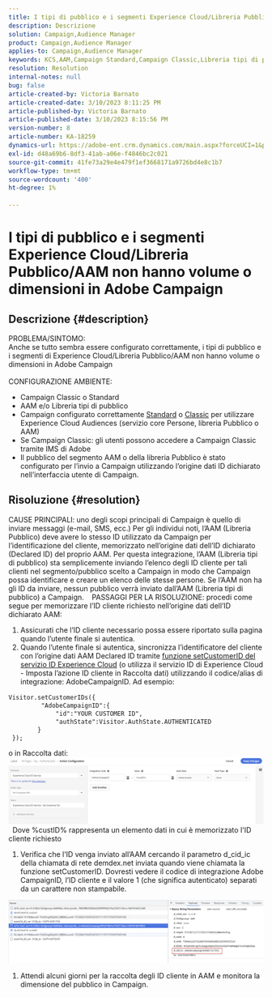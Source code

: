 ```yaml
---
title: I tipi di pubblico e i segmenti Experience Cloud/Libreria Pubblico/AAM non hanno volume o dimensioni in Adobe Campaign
description: Descrizione
solution: Campaign,Audience Manager
product: Campaign,Audience Manager
applies-to: Campaign,Audience Manager
keywords: KCS,AAM,Campaign Standard,Campaign Classic,Libreria tipi di pubblico,Servizio core persone,Pubblico Experience Cloud
resolution: Resolution
internal-notes: null
bug: false
article-created-by: Victoria Barnato
article-created-date: 3/10/2023 8:11:25 PM
article-published-by: Victoria Barnato
article-published-date: 3/10/2023 8:15:56 PM
version-number: 8
article-number: KA-18259
dynamics-url: https://adobe-ent.crm.dynamics.com/main.aspx?forceUCI=1&pagetype=entityrecord&etn=knowledgearticle&id=4787acb6-7fbf-ed11-83ff-6045bd006b3d
exl-id: d48a69b6-8df3-41ab-a06e-f4846bc2c021
source-git-commit: 41fe73a29e4e479f1ef3668171a9726bd4e8c1b7
workflow-type: tm+mt
source-wordcount: '400'
ht-degree: 1%

---
```


# I tipi di pubblico e i segmenti Experience Cloud/Libreria Pubblico/AAM non hanno volume o dimensioni in Adobe Campaign

## Descrizione {#description}

PROBLEMA/SINTOMO:
<br>Anche se tutto sembra essere configurato correttamente, i tipi di pubblico e i segmenti di Experience Cloud/Libreria Pubblico/AAM non hanno volume o dimensioni in Adobe Campaign
<br> 
<br>CONFIGURAZIONE AMBIENTE:<br>
- Campaign Classic o Standard
- AAM e/o Libreria tipi di pubblico
- Campaign configurato correttamente [Standard](https://experienceleague.adobe.com/docs/campaign-standard/using/integrating-with-adobe-cloud/working-with-campaign-and-audience-manager-or-people-core-service/provisioning-and-configuring-integration-with-audience-manager-or-people-core-service.html?lang=en) o [Classic](https://experienceleague.adobe.com/docs/campaign-classic/using/integrating-with-adobe-experience-cloud/audience-sharing/configuring-shared-audiences-integration-in-adobe-campaign.html?lang=en) per utilizzare Experience Cloud Audiences (servizio core Persone, libreria Pubblico o AAM)
- Se Campaign Classic: gli utenti possono accedere a Campaign Classic tramite IMS di Adobe
- Il pubblico del segmento AAM o della libreria Pubblico è stato configurato per l’invio a Campaign utilizzando l’origine dati ID dichiarato nell’interfaccia utente di Campaign.



## Risoluzione {#resolution}


CAUSE PRINCIPALI: uno degli scopi principali di Campaign è quello di inviare messaggi (e-mail, SMS, ecc.) Per gli individui noti, l’AAM (Libreria Pubblico) deve avere lo stesso ID utilizzato da Campaign per l’identificazione del cliente, memorizzato nell’origine dati dell’ID dichiarato (Declared ID) del proprio AAM. Per questa integrazione, l’AAM (Libreria tipi di pubblico) sta semplicemente inviando l’elenco degli ID cliente per tali clienti nel segmento/pubblico scelto a Campaign in modo che Campaign possa identificare e creare un elenco delle stesse persone. Se l’AAM non ha gli ID da inviare, nessun pubblico verrà inviato dall’AAM (Libreria tipi di pubblico) a Campaign. 
 
PASSAGGI PER LA RISOLUZIONE: procedi come segue per memorizzare l’ID cliente richiesto nell’origine dati dell’ID dichiarato AAM:

1. Assicurati che l’ID cliente necessario possa essere riportato sulla pagina quando l’utente finale si autentica.
2. Quando l’utente finale si autentica, sincronizza l’identificatore del cliente con l’origine dati AAM Declared ID tramite [funzione setCustomerID del servizio ID Experience Cloud](https://experienceleague.adobe.com/docs/id-service/using/id-service-api/methods/setcustomerids.html?lang=en) (o utilizza il servizio ID di Experience Cloud - Imposta l’azione ID cliente in Raccolta dati) utilizzando il codice/alias di integrazione: AdobeCampaignID. Ad esempio:



```
Visitor.setCustomerIDs({
         "AdobeCampaignID":{ 
             "id":"YOUR CUSTOMER ID", 
             "authState":Visitor.AuthState.AUTHENTICATED 
        } 
 });
```


o in Raccolta dati:
![](assets/4e9305cf-76a5-ec11-983f-0022480b028f.png)
 
Dove %custID% rappresenta un elemento dati in cui è memorizzato l&#39;ID cliente richiesto

1. Verifica che l’ID venga inviato all’AAM cercando il parametro d_cid_ic della chiamata di rete demdex.net inviata quando viene chiamata la funzione setCustomerID. Dovresti vedere il codice di integrazione Adobe CampaignID, l’ID cliente e il valore 1 (che significa autenticato) separati da un carattere non stampabile.


![](assets/4f9305cf-76a5-ec11-983f-0022480b028f.png)

1. Attendi alcuni giorni per la raccolta degli ID cliente in AAM e monitora la dimensione del pubblico in Campaign.
